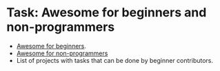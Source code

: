 # Task: Awesome for beginners and non-programmers

* [Awesome for beginners](https://github.com/MunGell/awesome-for-beginners).
* [Awesome for non-programmers](https://github.com/szabgab/awesome-for-non-programmers/)
* List of projects with tasks that can be done by beginner contributors.


